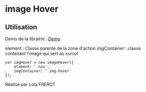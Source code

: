 
# image Hover

## Utilisation

Demo de la librairie : [Demo](https://lolafrerot.fr/composantBibliotheque/reveal/imageHover/index.html)

element : Classe parente de la zone d'action
imgContainer : classe contenant l'image qui sert au survol


    var imgHover = new imageHover({
        element: '.nav',
        imgContainer: '.img-hover'
    });


Réalisé par Lola FREROT